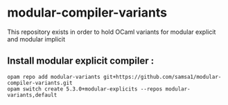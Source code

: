 # modular-compiler-variants
This repository exists in order to hold OCaml variants for modular explicit and modular implicit

## Install modular explicit compiler :

```
opam repo add modular-variants git+https://github.com/samsa1/modular-compiler-variants.git
opam switch create 5.3.0+modular-explicits --repos modular-variants,default
```